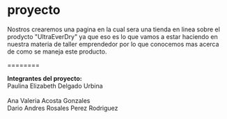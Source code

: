proyecto
========

Nostros crearemos una pagina en la cual sera una tienda en linea sobre el prodycto "UltraEverDry" ya que eso es lo que vamos a estar haciendo en nuestra materia de taller emprendedor por lo que conocemos mas acerca de como se maneja este producto.

========

<b>Integrantes del proyecto:</b>
<br>Paulina Elizabeth Delgado Urbina</br>
<br>Ana Valeria Acosta Gonzales<br>
Dario Andres Rosales Perez Rodriguez